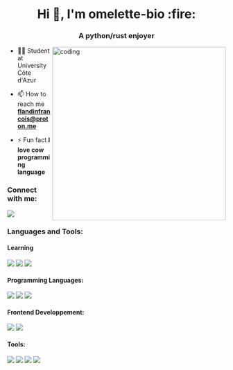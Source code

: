 <h1 align="center">Hi 👋, I'm omelette-bio :fire:</h1>
<h3 align="center">A python/rust enjoyer</h3>
<img align="right" alt="coding" width="400" border-radius="0.375rem" src="https://media.giphy.com/media/v1.Y2lkPTc5MGI3NjExYjdmcDU5dGNnZW01d2E3ZjUwbXhmOWR1eHk3ODlwN2U4c3ZyanhmYSZlcD12MV9pbnRlcm5hbF9naWZfYnlfaWQmY3Q9Zw/ZVik7pBtu9dNS/giphy.gif">

- 🧑‍🎓 Student at University Côte d'Azur

- 📫 How to reach me **flandinfrancois@proton.me**
  
- ⚡ Fun fact **I love cow programming language**

<h3 align="left">Connect with me:</h3>
<p align="left">
<a href="https://discordapp.com/users/381898390662807565" target="blank"><img align="center" src="https://img.shields.io/badge/discord-%235865F2?style=for-the-badge&logo=discord&logoColor=white"></a>
</p>

<h3 align="left">Languages and Tools:</h3>

<h4 align="left">Learning</h4>
<p align="left">
<img src="https://img.shields.io/badge/rust-000000?style=for-the-badge&logo=rust&logoColor=white">
<img src="https://img.shields.io/badge/openjdk-%23437291?style=for-the-badge&logo=openjdk&logoColor=white">
<img src="https://img.shields.io/badge/ocaml-%23EC6813?style=for-the-badge&logo=ocaml&logoColor=white">
</p>

<h4 align="left">Programming Languages:</h4>
<p align="left"> 
<img src="https://img.shields.io/badge/python-3776AB?style=for-the-badge&logo=python&logoColor=white"/>
<img src="https://img.shields.io/badge/C-A8B9CC?style=for-the-badge&logo=c&logoColor=white"/>
<img src="https://img.shields.io/badge/JavaScript-F7DF1E?style=for-the-badge&logo=javascript&logoColor=white">
</p>

<h4 align="left">Frontend Developpement:</h4>
<p align="left">
<img src="https://img.shields.io/badge/html5-%23E34F26?style=for-the-badge&logo=html5&logoColor=white">
<img src="https://img.shields.io/badge/css3-%231572B6?style=for-the-badge&logo=css3&logoColor=white">
</p>

<h4 align="left">Tools:</h4>
<p align="left">
<img src="https://img.shields.io/badge/ubuntu-%23E95420?style=for-the-badge&logo=ubuntu&logoColor=white">
<img src="https://img.shields.io/badge/windows-%230078D4?style=for-the-badge&logo=windows&logoColor=white">
<img src="https://img.shields.io/badge/NeoVim-%2357A143.svg?&style=for-the-badge&logo=neovim&logoColor=white" />
<img src="https://img.shields.io/badge/VSCode-%23007ACC?style=for-the-badge&logo=visualstudiocode&logoColor=white">
</p>
